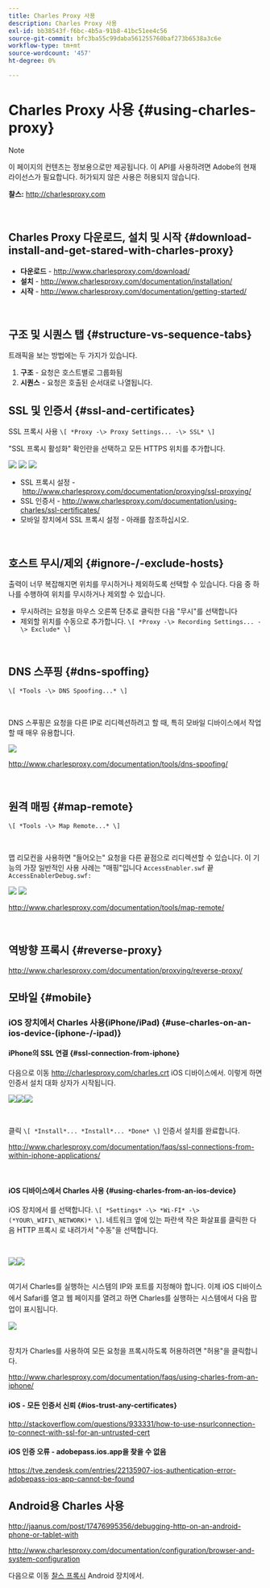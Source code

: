 ```yaml
---
title: Charles Proxy 사용
description: Charles Proxy 사용
exl-id: bb38543f-f6bc-4b5a-91b8-41bc51ee4c56
source-git-commit: bfc3ba55c99daba561255760baf273b6538a3c6e
workflow-type: tm+mt
source-wordcount: '457'
ht-degree: 0%

---
```


# Charles Proxy 사용 {#using-charles-proxy}

>[!NOTE]
>
>이 페이지의 컨텐츠는 정보용으로만 제공됩니다. 이 API를 사용하려면 Adobe의 현재 라이선스가 필요합니다. 허가되지 않은 사용은 허용되지 않습니다.


**찰스:** <http://charlesproxy.com>

 
## Charles Proxy 다운로드, 설치 및 시작 {#download-install-and-get-stared-with-charles-proxy}

- **다운로드** - <http://www.charlesproxy.com/download/>
- **설치** - <http://www.charlesproxy.com/documentation/installation/>
- **시작** - <http://www.charlesproxy.com/documentation/getting-started/>

 
## 구조 및 시퀀스 탭 {#structure-vs-sequence-tabs}

트래픽을 보는 방법에는 두 가지가 있습니다.

1. **구조** - 요청은 호스트별로 그룹화됨
1. **시퀀스** - 요청은 호출된 순서대로 나열됩니다.


## SSL 및 인증서 {#ssl-and-certificates}

SSL 프록시 사용 `\[ *Proxy -\> Proxy Settings... -\> SSL* \]`

&quot;SSL 프록시 활성화&quot; 확인란을 선택하고 모든 HTTPS 위치를 추가합니다.


![](https://dzf8vqv24eqhg.cloudfront.net/userfiles/258/326/ckfinder/images/ProxySettings.PNG) ![](https://dzf8vqv24eqhg.cloudfront.net/userfiles/258/326/ckfinder/images/SSLSettings.PNG) ![](https://dzf8vqv24eqhg.cloudfront.net/userfiles/258/326/ckfinder/images/AddHttpsLocations.PNG)



- SSL 프록시 설정 - <http://www.charlesproxy.com/documentation/proxying/ssl-proxying/>
- SSL 인증서 - <http://www.charlesproxy.com/documentation/using-charles/ssl-certificates/>
- 모바일 장치에서 SSL 프록시 설정 - 아래를 참조하십시오.

 
## 호스트 무시/제외 {#ignore-/-exclude-hosts}

출력이 너무 복잡해지면 위치를 무시하거나 제외하도록 선택할 수 있습니다. 다음 중 하나를 수행하여 위치를 무시하거나 제외할 수 있습니다.

- 무시하려는 요청을 마우스 오른쪽 단추로 클릭한 다음 &quot;무시&quot;를 선택합니다
- 제외할 위치를 수동으로 추가합니다. `\[ *Proxy -\> Recording Settings... -\> Exclude* \]`

 
## DNS 스푸핑 {#dns-spoffing}

`\[ *Tools -\> DNS Spoofing...* \]`

 

DNS 스푸핑은 요청을 다른 IP로 리디렉션하려고 할 때, 특히 모바일 디바이스에서 작업할 때 매우 유용합니다.

![](https://dzf8vqv24eqhg.cloudfront.net/userfiles/258/326/ckfinder/images/DNSSpoofing.PNG)

<http://www.charlesproxy.com/documentation/tools/dns-spoofing/>

 
## 원격 매핑 {#map-remote}

`\[ *Tools -\> Map Remote...* \]`

 

맵 리모컨을 사용하면 &quot;들어오는&quot; 요청을 다른 끝점으로 리디렉션할 수 있습니다. 이 기능의 가장 일반적인 사용 사례는 &quot;매핑&quot;입니다 `AccessEnabler.swf` 끝 `AccessEnablerDebug.swf:`

![](https://dzf8vqv24eqhg.cloudfront.net/userfiles/258/326/ckfinder/images/MapRemote.PNG) ![](https://dzf8vqv24eqhg.cloudfront.net/userfiles/258/326/ckfinder/images/MapRemoteAdd.PNG)

<http://www.charlesproxy.com/documentation/tools/map-remote/>

 

## 역방향 프록시 {#reverse-proxy}

<http://www.charlesproxy.com/documentation/proxying/reverse-proxy/>

## 모바일 {#mobile}

### iOS 장치에서 Charles 사용(iPhone/iPad) {#use-charles-on-an-ios-device-(iphone-/-ipad)}

#### iPhone의 SSL 연결 {#ssl-connection-from-iphone}

다음으로 이동 <http://charlesproxy.com/charles.crt> iOS 디바이스에서.  이렇게 하면 인증서 설치 대화 상자가 시작됩니다.

![](https://dzf8vqv24eqhg.cloudfront.net/userfiles/258/326/ckfinder/images/iOSDeviceSSLCertificate1\(1\).PNG)![](https://dzf8vqv24eqhg.cloudfront.net/userfiles/258/326/ckfinder/images/iOSDeviceSSLCertificate2\(1\).PNG)![](https://dzf8vqv24eqhg.cloudfront.net/userfiles/258/326/ckfinder/images/iOSDeviceSSLCertificate3.PNG)

 </br>

클릭 `\[ *Install*... *Install*... *Done* \]` 인증서 설치를 완료합니다.

<http://www.charlesproxy.com/documentation/faqs/ssl-connections-from-within-iphone-applications/>

 

#### iOS 디바이스에서 Charles 사용 {#using-charles-from-an-ios-device}

iOS 장치에서 를 선택합니다. `\[ *Settings* -\> *Wi-FI* -\> (*YOUR\_WIFI\_NETWORK)* \]`. 네트워크 옆에 있는 파란색 작은 화살표를 클릭한 다음 HTTP 프록시 로 내려가서 &quot;수동&quot;을 선택합니다. 


 </br>

![](https://dzf8vqv24eqhg.cloudfront.net/userfiles/258/326/ckfinder/images/iOSDeviceManualProxy1.png)![](https://dzf8vqv24eqhg.cloudfront.net/userfiles/258/326/ckfinder/images/iOSDeviceManualProxy2.PNG)


 </br>
여기서 Charles를 실행하는 시스템의 IP와 포트를 지정해야 합니다. <span style="line-height: 1.6em;">이제 iOS 디바이스에서 Safari를 열고 웹 페이지를 열려고 하면 Charles를 실행하는 시스템에서 다음 팝업이 표시됩니다.
 
 </br>

![](https://dzf8vqv24eqhg.cloudfront.net/userfiles/258/326/ckfinder/images/iOSDeviceManualProxy3.PNG)

</br>
장치가 Charles를 사용하여 모든 요청을 프록시하도록 허용하려면 "허용"을 클릭합니다.

<http://www.charlesproxy.com/documentation/faqs/using-charles-from-an-iphone/>


#### iOS - 모든 인증서 신뢰 {#ios-trust-any-certificates}

<http://stackoverflow.com/questions/933331/how-to-use-nsurlconnection-to-connect-with-ssl-for-an-untrusted-cert>

#### iOS 인증 오류 - adobepass.ios.app을 찾을 수 없음

<https://tve.zendesk.com/entries/22135907-ios-authentication-error-adobepass-ios-app-cannot-be-found>


## Android용 Charles 사용

<http://jaanus.com/post/17476995356/debugging-http-on-an-android-phone-or-tablet-with>

<http://www.charlesproxy.com/documentation/configuration/browser-and-system-configuration>


다음으로 이동 [찰스 프록시](http://charlesproxy.com/charles.crt) Android 장치에서.
